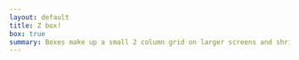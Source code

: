 ```yaml
---
layout: default
title: Z box!
box: true
summary: Boxes make up a small 2 column grid on larger screens and shrink to single column on smaller screens
---
```

